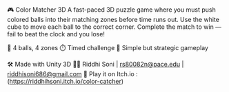 

🎮 Color Matcher 3D
A fast-paced 3D puzzle game where you must push colored balls into their matching zones before time runs out. Use the white cube to move each ball to the correct corner. Complete the match to win — fail to beat the clock and you lose!

🔹 4 balls, 4 zones
⏱️ Timed challenge
🧠 Simple but strategic gameplay

🛠️ Made with Unity 3D
👩‍💻 Riddhi Soni | rs80082n@pace.edu | riddhisoni686@gmail.com
🔗 Play it on Itch.io : (https://riddhihsoni.itch.io/color-catcher)
